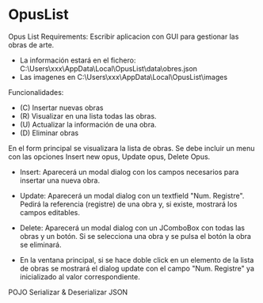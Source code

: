 # OpusList
Opus List Requirements:
Escribir aplicacion con GUI para gestionar las obras de arte.
- La información estará en el fichero:
C:\Users\xxx\AppData\Local\OpusList\data\obres.json
- Las imagenes en C:\Users\xxx\AppData\Local\OpusList\images


Funcionalidades:
- (C) Insertar nuevas obras
- (R) Visualizar en una lista todas las obras.
- (U) Actualizar la información de una obra.
- (D) Eliminar obras

En el form principal se visualizara la lista de obras.
Se debe incluir un menu con las opciones Insert new opus, Update opus, Delete Opus.
- Insert: Aparecerá un modal dialog con los campos necesarios para insertar una nueva obra.
- Update: Aparecerá un modal dialog con un textfield "Num. Registre". Pedirá la referencia (registre) de una obra y, si existe, mostrará los campos editables.
- Delete: Aparecerá un modal dialog con un JComboBox con todas las obras y un botón. Si se selecciona una obra y se pulsa el botón la obra se eliminará.

- En la ventana principal, si se hace doble click en un elemento de la lista de obras se mostrará el dialog update con el campo "Num. Registre" ya inicializado al valor correspondiente.

POJO
Serializar & Deserializar JSON
